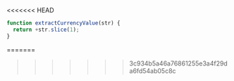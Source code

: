 <<<<<<< HEAD
```js run
function extractCurrencyValue(str) {
  return +str.slice(1);
}
```
=======
>>>>>>> 3c934b5a46a76861255e3a4f29da6fd54ab05c8c
